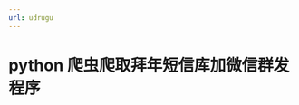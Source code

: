 ```yaml
---
url: udrugu
---
```


# python 爬虫爬取拜年短信库加微信群发程序

<!doctype html><div data-lake-element="root" class="lake-engine lake-typography-traditional" data-parser-by="lake2html"></div>